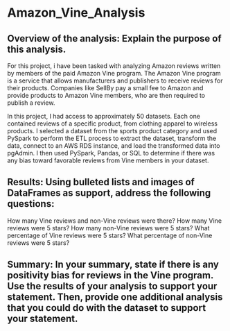 # Amazon_Vine_Analysis

## Overview of the analysis: Explain the purpose of this analysis.

For this project, i have been tasked with analyzing Amazon reviews written by members of the paid Amazon Vine program. The Amazon Vine program is a service that allows manufacturers and publishers to receive reviews for their products. Companies like SellBy pay a small fee to Amazon and provide products to Amazon Vine members, who are then required to publish a review.

In this project, I had access to approximately 50 datasets. Each one contained reviews of a specific product, from clothing apparel to wireless products. I selected a dataset from the sports product category and used PySpark to perform the ETL process to extract the dataset, transform the data, connect to an AWS RDS instance, and load the transformed data into pgAdmin. I then used PySpark, Pandas, or SQL to determine if there was any bias toward favorable reviews from Vine members in your dataset.

## Results: Using bulleted lists and images of DataFrames as support, address the following questions:

How many Vine reviews and non-Vine reviews were there?
How many Vine reviews were 5 stars? How many non-Vine reviews were 5 stars?
What percentage of Vine reviews were 5 stars? What percentage of non-Vine reviews were 5 stars?

## Summary: In your summary, state if there is any positivity bias for reviews in the Vine program. Use the results of your analysis to support your statement. Then, provide one additional analysis that you could do with the dataset to support your statement.
